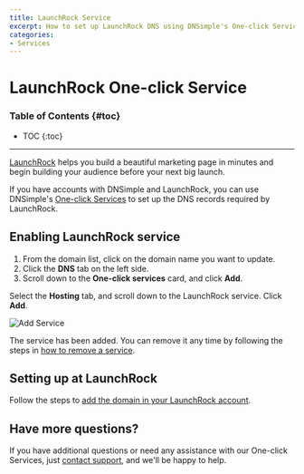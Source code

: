 ```yaml
---
title: LaunchRock Service
excerpt: How to set up LaunchRock DNS using DNSimple's One-click Service.
categories:
- Services
---
```


# LaunchRock One-click Service

### Table of Contents {#toc}

* TOC
{:toc}

---

[LaunchRock](https://www.launchrock.com) helps you build a beautiful marketing page in minutes and begin building your audience before your next big launch.

If you have accounts with DNSimple and LaunchRock, you can use DNSimple's [One-click Services](/categories/services/) to set up the DNS records required by LaunchRock. 

## Enabling LaunchRock service

1. From the domain list, click on the domain name you want to update.
2. Click the **DNS** tab on the left side.
3. Scroll down to the **One-click services** card, and click **Add**.

<!--- needs screenshot -->
 
Select the **Hosting** tab, and scroll down to the LaunchRock service. Click **Add**.

![Add Service](/files/services-launchrock.png)

The service has been added. You can remove it any time by following the steps in [how to remove a service](/articles/services/#removing-services).

## Setting up at LaunchRock

Follow the steps to [add the domain in your LaunchRock account](https://www.launchrock.com/support/video-using-a-custom-domain-name-on-launchrock).

## Have more questions?

If you have additional questions or need any assistance with our One-click Services, just [contact support](https://dnsimple.com/feedback), and we'll be happy to help.
